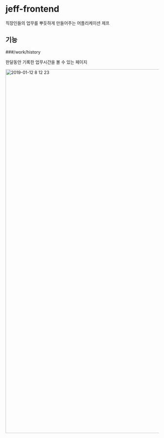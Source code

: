 # jeff-frontend

직장인들의 업무를 뿌듯하게 만들어주는 어플리케이션 제프



## 기능

###/work/history

한달동안 기록한 업무시간을 볼 수 있는 페이지

<img width="1195" alt="2019-01-12 8 12 23" src="https://user-images.githubusercontent.com/26565116/51072575-6c5e1c80-16a6-11e9-888e-b66aa7cc9fbd.png">